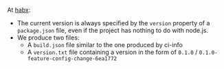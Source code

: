 At [habx](https://github.com/habx/):
- The current version is always specified by the `version` property of a `package.json` file, even if the project has nothing to do with node.js.
- We produce two files:
  - A `build.json` file similar to the one produced by ci-info
  - A `version.txt` file containing a version in the form of `0.1.0` / `0.1.0-feature-config-change-6ea1772`
